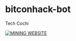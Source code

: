 # bitconhack-bot

  Tech Cochi

[![MINING WEBSITE](https://img.shields.io/badge/RAPIDAMINING-TECH--COCHI-green?style=for-the-badge&logo=rapidamining)](https://rapidamining.com)

